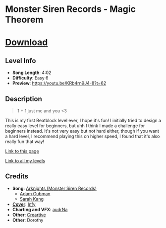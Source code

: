 # Monster Siren Records - Magic Theorem

# [Download](https://audrna.github.io/lob?download=magic_theorem)

## Level Info

- **Song Length**: 4:02
- **Difficulty**: Easy 6
- **Preview**: https://youtu.be/KRb4rn9J4-8?t=62

## Description

> 1 + 1 just me and you <3

This is my first Beatblock level ever, I hope it's fun! I initially tried to design a really easy level for beginners, but uhh I think I made a challenge for beginners instead. It's not very easy but not hard either, though if you want a hard level, I recommend playing this on higher speed, I found that it's also really fun that way!

[Link to this page](https://audrna.github.io/lob?l=magic_theorem)

[Link to all my levels](https://audrna.github.io/lob)

## Credits

- **Song**: [Arknights (Monster Siren Records)](https://monster-siren.hypergryph.com/)
  - [Adam Gubman](https://en.wikipedia.org/wiki/Adam_Gubman)
  - [Sarah Kang](https://www.sarahkangmusic.com/)
- **[Cover](https://www.pixiv.net/en/artworks/112350843)**: [Infy](https://www.pixiv.net/en/users/2395010)
- **Charting and VFX**: [audrNa](https://audrna.github.io)
- **Other**: [Creartive](https://www.flaticon.com/free-icon/curved-arrow_7893890)
- **Other**: Dorothy
